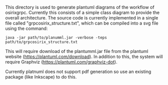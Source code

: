 This directory is used to generate plantuml diagrams of the workflow of osirixgrpc. Currently this consists of a simple class diagram to provide the overall architecture.  The source code is currently implemented in a single file called "grpcosirix_structure.txt", which can be compiled into a svg file using the command:

```
java -jar path/to/planumml.jar -verbose -teps path/to/grpcosirix_structure.txt
```

This will require download of the plantumml.jar file from the plantuml website (https://plantuml.com/download).  In addition to this, the system will require Graphviz (https://plantuml.com/graphviz-dot).

Currently platnuml does not support pdf generation so use an existing package (like Inkscape) to do this.
